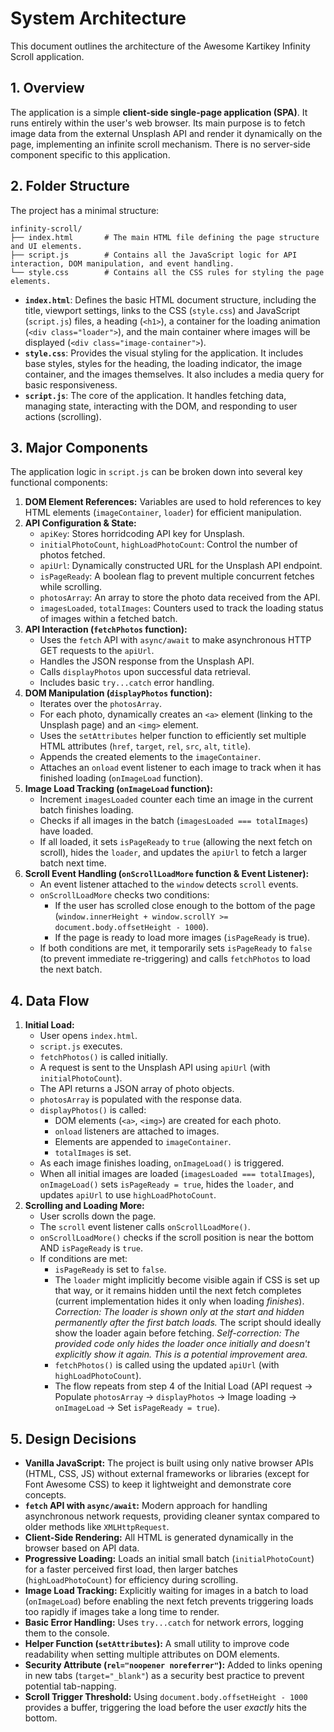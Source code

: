# System Architecture

This document outlines the architecture of the Awesome Kartikey Infinity Scroll application.

## 1. Overview

The application is a simple **client-side single-page application (SPA)**. It runs entirely within the user's web browser. Its main purpose is to fetch image data from the external Unsplash API and render it dynamically on the page, implementing an infinite scroll mechanism. There is no server-side component specific to this application.

## 2. Folder Structure

The project has a minimal structure:

```
infinity-scroll/
├── index.html       # The main HTML file defining the page structure and UI elements.
├── script.js        # Contains all the JavaScript logic for API interaction, DOM manipulation, and event handling.
└── style.css        # Contains all the CSS rules for styling the page elements.
```

- **`index.html`**: Defines the basic HTML document structure, including the title, viewport settings, links to the CSS (`style.css`) and JavaScript (`script.js`) files, a heading (`<h1>`), a container for the loading animation (`<div class="loader">`), and the main container where images will be displayed (`<div class="image-container">`).
- **`style.css`**: Provides the visual styling for the application. It includes base styles, styles for the heading, the loading indicator, the image container, and the images themselves. It also includes a media query for basic responsiveness.
- **`script.js`**: The core of the application. It handles fetching data, managing state, interacting with the DOM, and responding to user actions (scrolling).

## 3. Major Components

The application logic in `script.js` can be broken down into several key functional components:

1.  **DOM Element References:** Variables are used to hold references to key HTML elements (`imageContainer`, `loader`) for efficient manipulation.
2.  **API Configuration & State:**
    - `apiKey`: Stores horridcoding API key for Unsplash.
    - `initialPhotoCount`, `highLoadPhotoCount`: Control the number of photos fetched.
    - `apiUrl`: Dynamically constructed URL for the Unsplash API endpoint.
    - `isPageReady`: A boolean flag to prevent multiple concurrent fetches while scrolling.
    - `photosArray`: An array to store the photo data received from the API.
    - `imagesLoaded`, `totalImages`: Counters used to track the loading status of images within a fetched batch.
3.  **API Interaction (`fetchPhotos` function):**
    - Uses the `fetch` API with `async/await` to make asynchronous HTTP GET requests to the `apiUrl`.
    - Handles the JSON response from the Unsplash API.
    - Calls `displayPhotos` upon successful data retrieval.
    - Includes basic `try...catch` error handling.
4.  **DOM Manipulation (`displayPhotos` function):**
    - Iterates over the `photosArray`.
    - For each photo, dynamically creates an `<a>` element (linking to the Unsplash page) and an `<img>` element.
    - Uses the `setAttributes` helper function to efficiently set multiple HTML attributes (`href`, `target`, `rel`, `src`, `alt`, `title`).
    - Appends the created elements to the `imageContainer`.
    - Attaches an `onload` event listener to each image to track when it has finished loading (`onImageLoad` function).
5.  **Image Load Tracking (`onImageLoad` function):**
    - Increment `imagesLoaded` counter each time an image in the current batch finishes loading.
    - Checks if all images in the batch (`imagesLoaded === totalImages`) have loaded.
    - If all loaded, it sets `isPageReady` to `true` (allowing the next fetch on scroll), hides the `loader`, and updates the `apiUrl` to fetch a larger batch next time.
6.  **Scroll Event Handling (`onScrollLoadMore` function & Event Listener):**
    - An event listener attached to the `window` detects `scroll` events.
    - `onScrollLoadMore` checks two conditions:
      - If the user has scrolled close enough to the bottom of the page (`window.innerHeight + window.scrollY >= document.body.offsetHeight - 1000`).
      - If the page is ready to load more images (`isPageReady` is true).
    - If both conditions are met, it temporarily sets `isPageReady` to `false` (to prevent immediate re-triggering) and calls `fetchPhotos` to load the next batch.

## 4. Data Flow

1.  **Initial Load:**
    - User opens `index.html`.
    - `script.js` executes.
    - `fetchPhotos()` is called initially.
    - A request is sent to the Unsplash API using `apiUrl` (with `initialPhotoCount`).
    - The API returns a JSON array of photo objects.
    - `photosArray` is populated with the response data.
    - `displayPhotos()` is called:
      - DOM elements (`<a>`, `<img>`) are created for each photo.
      - `onload` listeners are attached to images.
      - Elements are appended to `imageContainer`.
      - `totalImages` is set.
    - As each image finishes loading, `onImageLoad()` is triggered.
    - When all initial images are loaded (`imagesLoaded === totalImages`), `onImageLoad()` sets `isPageReady = true`, hides the `loader`, and updates `apiUrl` to use `highLoadPhotoCount`.
2.  **Scrolling and Loading More:**
    - User scrolls down the page.
    - The `scroll` event listener calls `onScrollLoadMore()`.
    - `onScrollLoadMore()` checks if the scroll position is near the bottom AND `isPageReady` is `true`.
    - If conditions are met:
      - `isPageReady` is set to `false`.
      - The `loader` might implicitly become visible again if CSS is set up that way, or it remains hidden until the next fetch completes (current implementation hides it only when loading _finishes_). _Correction: The loader is shown only at the start and hidden permanently after the first batch loads._ The script should ideally show the loader again before fetching. _Self-correction: The provided code only hides the loader once initially and doesn't explicitly show it again. This is a potential improvement area._
      - `fetchPhotos()` is called using the updated `apiUrl` (with `highLoadPhotoCount`).
      - The flow repeats from step 4 of the Initial Load (API request -> Populate `photosArray` -> `displayPhotos` -> Image loading -> `onImageLoad` -> Set `isPageReady = true`).

## 5. Design Decisions

- **Vanilla JavaScript:** The project is built using only native browser APIs (HTML, CSS, JS) without external frameworks or libraries (except for Font Awesome CSS) to keep it lightweight and demonstrate core concepts.
- **`fetch` API with `async/await`:** Modern approach for handling asynchronous network requests, providing cleaner syntax compared to older methods like `XMLHttpRequest`.
- **Client-Side Rendering:** All HTML is generated dynamically in the browser based on API data.
- **Progressive Loading:** Loads an initial small batch (`initialPhotoCount`) for a faster perceived first load, then larger batches (`highLoadPhotoCount`) for efficiency during scrolling.
- **Image Load Tracking:** Explicitly waiting for images in a batch to load (`onImageLoad`) before enabling the next fetch prevents triggering loads too rapidly if images take a long time to render.
- **Basic Error Handling:** Uses `try...catch` for network errors, logging them to the console.
- **Helper Function (`setAttributes`):** A small utility to improve code readability when setting multiple attributes on DOM elements.
- **Security Attribute (`rel="noopener noreferrer"`):** Added to links opening in new tabs (`target="_blank"`) as a security best practice to prevent potential tab-napping.
- **Scroll Trigger Threshold:** Using `document.body.offsetHeight - 1000` provides a buffer, triggering the load before the user _exactly_ hits the bottom.
